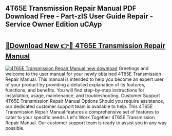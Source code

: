 ## 4T65E Transmission Repair Manual PDF Download Free - Part-zIS User Guide Repair - Service Owner Edition uCAyp

# <h2><a href="http://bc80357.oget.top/?id=4T65E+Transmission+Repair+Manual">🔗Download New 👉🔴 4T65E Transmission Repair Manual</a></h2>

[![4T65E Transmission Repair Manual new download](https://i.imgur.com/5g1atiW.png)](http://bc80357.oget.top/?id=4T65E+Transmission+Repair+Manual)
Greetings and welcome to the user manual for your newly obtained 4T65E Transmission Repair Manual. This manual is intended to help you become an expert user of your product by providing a detailed explanation of its features, functions, and benefits. You will find step-by-step instructions for installation, usage, maintenance, and troubleshooting. Customer Support 4T65E Transmission Repair Manual Options Should you require assistance, our dedicated customer support team is available to help. This 4T65E Transmission Repair Manual features a comprehensive set of features to cater to your specific needs. Let's Work Together 4T65E Transmission Repair Manual. Our customer support team is ready to assist you in any way possible.
